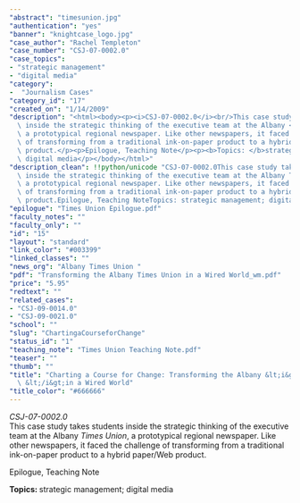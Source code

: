 ```yaml
---
"abstract": "timesunion.jpg"
"authentication": "yes"
"banner": "knightcase_logo.jpg"
"case_author": "Rachel Templeton"
"case_number": "CSJ-07-0002.0"
"case_topics":
- "strategic management"
- "digital media"
"category": 
-  "Journalism Cases"
"category_id": "17"
"created_on": "1/14/2009"
"description": "<html><body><p><i>CSJ-07-0002.0</i><br/>This case study takes students\
  \ inside the strategic thinking of the executive team at the Albany <em>Times Union</em>,\
  \ a prototypical regional newspaper. Like other newspapers, it faced the challenge\
  \ of transforming from a traditional ink-on-paper product to a hybrid paper/Web\
  \ product.</p><p>Epilogue, Teaching Note</p><p><b>Topics: </b>strategic management;\
  \ digital media</p></body></html>"
"description_clean": !!python/unicode "CSJ-07-0002.0This case study takes students\
  \ inside the strategic thinking of the executive team at the Albany Times Union,\
  \ a prototypical regional newspaper. Like other newspapers, it faced the challenge\
  \ of transforming from a traditional ink-on-paper product to a hybrid paper/Web\
  \ product.Epilogue, Teaching NoteTopics: strategic management; digital media"
"epilogue": "Times Union Epilogue.pdf"
"faculty_notes": ""
"faculty_only": ""
"id": "15"
"layout": "standard"
"link_color": "#003399"
"linked_classes": ""
"news_org": "Albany Times Union "
"pdf": "Transforming the Albany Times Union in a Wired World_wm.pdf"
"price": "5.95"
"redtext": ""
"related_cases":
- "CSJ-09-0014.0"
- "CSJ-09-0021.0"
"school": ""
"slug": "ChartingaCourseforChange"
"status_id": "1"
"teaching_note": "Times Union Teaching Note.pdf"
"teaser": ""
"thumb": ""
"title": "Charting a Course for Change: Transforming the Albany &lt;i&gt;Times Union\
  \ &lt;/i&gt;in a Wired World"
"title_color": "#666666"
---
```

<html><body><p><i>CSJ-07-0002.0</i><br/>This case study takes students inside the strategic thinking of the executive team at the Albany <em>Times Union</em>, a prototypical regional newspaper. Like other newspapers, it faced the challenge of transforming from a traditional ink-on-paper product to a hybrid paper/Web product.</p><p>Epilogue, Teaching Note</p><p><b>Topics: </b>strategic management; digital media</p></body></html>
